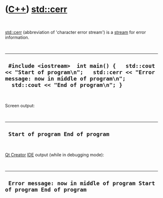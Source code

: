 
 

 

 

 

 

([C++](Cpp.md)) [std::cerr](CppStdCerr.md)
=========================================

 

[std::cerr](CppStdCerr.md) (abbreviation of 'character error stream') is a
[stream](CppStream.md) for error information.

 

  ----------------------------------------------------------------------------------------------------------------------------------------------------------------------------
  ` #include <iostream>  int main() {   std::cout << "Start of program\n";   std::cerr << "Error message: now in middle of program\n";   std::cout << "End of program\n"; }`
  ----------------------------------------------------------------------------------------------------------------------------------------------------------------------------

 

Screen output:

 

  ------------------------------------
  ` Start of program End of program`
  ------------------------------------

 

[Qt Creator](CppQtCreator.md) [IDE](CppIde.md) output (while in
debugging mode):

 

  ----------------------------------------------------------------------------
  ` Error message: now in middle of program Start of program End of program`
  ----------------------------------------------------------------------------

 

 

 

 

 

 

 

